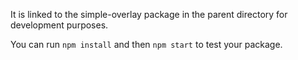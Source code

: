 It is linked to the simple-overlay package in the parent directory for development purposes.

You can run `npm install` and then `npm start` to test your package.
